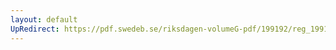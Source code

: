 ```yaml
---
layout: default
UpRedirect: https://pdf.swedeb.se/riksdagen-volumeG-pdf/199192/reg_199192_FiU.pdf
---
```

